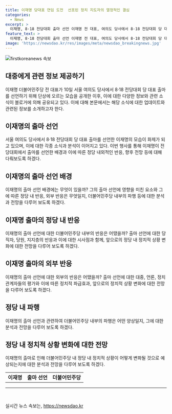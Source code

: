 ```yaml
---
title: 이재명 당대표 연임 도전  선포된 정치 지도자의 열정적인 결심
categories:
  - News
excerpt: >
  이재명, 8·18 전당대회 출마 선언 이재명 전 대표, 여의도 당사에서 8·18 전당대회 당 대표 출마 선언식을 위해 발언했다.
feature_text: >
  이재명, 8·18 전당대회 출마 선언 이재명 전 대표, 여의도 당사에서 8·18 전당대회 당 대표 출마 선언식을 위해 발언했다.
image: 'https://newsdao.kr/res/images/meta/newsdao_breakingnews.jpg'
---
```


<p><img src="https://newsdao.kr/res/images/meta/newsdao_breakingnews.jpg" alt="firstkoreanews 속보" /></p>

<h2 data-ke-size="size26">대중에게 관련 정보 제공하기</h2>

<p data-ke-size="size16">이재명 더불어민주당 전 대표가 10일 서울 여의도 당사에서 8·18 전당대회 당 대표 출마를 선언하기 위해 단상에 오르는 모습을 공개한 이후, 이에 대한 다양한 정보와 관련 소식이 블로거에 의해 공유되고 있다. 이에 대해 본문에서는 해당 소식에 대한 업데이트와 관련된 정보를 소개하고자 한다.</p>

<h2 data-ke-size="size26">이재명의 출마 선언</h2>

<p data-ke-size="size16">서울 여의도 당사에서 8·18 전당대회 당 대표 출마를 선언한 이재명의 모습이 화제가 되고 있으며, 이에 대한 각종 소식과 분석이 이어지고 있다. 이번 행사를 통해 이재명이 전당대회에서 출마를 선언한 배경과 이에 따른 정당 내외적인 반응, 향후 전망 등에 대해 다뤄보도록 하겠다.</p>

<h2 data-ke-size="size26">이재명의 출마 선언 배경</h2>

<p data-ke-size="size16">이재명의 출마 선언 배경에는 무엇이 있을까? 그의 출마 선언에 영향을 미친 요소와 그에 따른 정당 내 반응, 외부 반응은 무엇일지, 더불어민주당 내부의 파행 등에 대한 분석과 전망을 다루어 보도록 하겠다.</p>

<h2 data-ke-size="size26">이재명 출마의 정당 내 반응</h2>

<p data-ke-size="size16">이재명의 출마 선언에 대한 더불어민주당 내부의 반응은 어땠을까? 출마 선언에 대한 당직자, 당원, 지지층의 반응과 이에 대한 시사점과 함께, 앞으로의 정당 내 정치적 상황 변화에 대한 전망을 다루어 보도록 하겠다.</p>

<h2 data-ke-size="size26">이재명 출마의 외부 반응</h2>

<p data-ke-size="size16">이재명의 출마 선언에 대한 외부의 반응은 어땠을까? 출마 선언에 대한 대중, 언론, 정치 관계자들의 평가와 이에 따른 정치적 파급효과, 앞으로의 정치적 상황 변화에 대한 전망을 다루어 보도록 하겠다.</p>

<h2 data-ke-size="size26">정당 내 파행</h2>

<p data-ke-size="size16">이재명의 출마 선언과 관련하여 더불어민주당 내부의 파행은 어떤 양상일지, 그에 대한 분석과 전망을 다루어 보도록 하겠다.</p>

<h2 data-ke-size="size26">정당 내 정치적 상황 변화에 대한 전망</h2>

<p data-ke-size="size16">이재명의 출마로 인해 더불어민주당 내 정당 내 정치적 상황이 어떻게 변화될 것으로 예상되는지에 대한 분석과 전망을 다루어 보도록 하겠다.</p>

<table>
  <tbody>
    <tr>
      <td style="text-align: center; height: 17px;"><b>이재명</b></td>
      <td style="text-align: center; height: 17px;"><b>출마 선언</b></td>
      <td style="text-align: center; height: 17px;"><b>더불어민주당</b></td>
    </tr>
  </tbody>
</table>

<hr>

<p data-ke-size="size16">&nbsp;</p>
실시간 뉴스 속보는, <a href="https://newsdao.kr" rel="dofollow">https://newsdao.kr</a>


